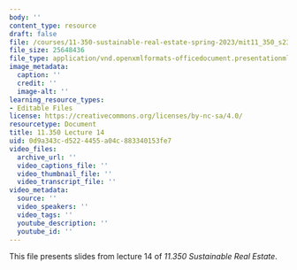 ```yaml
---
body: ''
content_type: resource
draft: false
file: /courses/11-350-sustainable-real-estate-spring-2023/mit11_350_s23_lec14.pptx
file_size: 25648436
file_type: application/vnd.openxmlformats-officedocument.presentationml.presentation
image_metadata:
  caption: ''
  credit: ''
  image-alt: ''
learning_resource_types:
- Editable Files
license: https://creativecommons.org/licenses/by-nc-sa/4.0/
resourcetype: Document
title: 11.350 Lecture 14
uid: 0d9a343c-d522-4455-a04c-883340153fe7
video_files:
  archive_url: ''
  video_captions_file: ''
  video_thumbnail_file: ''
  video_transcript_file: ''
video_metadata:
  source: ''
  video_speakers: ''
  video_tags: ''
  youtube_description: ''
  youtube_id: ''
---
```

This file presents slides from lecture 14 of *11.350 Sustainable Real Estate*.